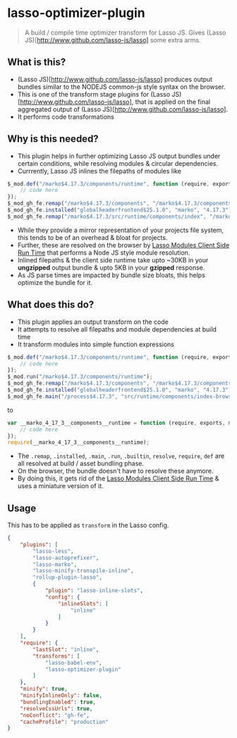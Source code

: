 # lasso-optimizer-plugin
>A build / compile time optimizer transform for Lasso JS. Gives (Lasso JS)[http://www.github.com/lasso-js/lasso] some extra arms.

## What is this?
- (Lasso JS)[http://www.github.com/lasso-js/lasso] produces output bundles similar to the NODEJS common-js style syntax on the browser.
- This is one of the transform stage plugins for (Lasso JS)[http://www.github.com/lasso-js/lasso], that is applied on the final aggregated output of (Lasso JS)[http://www.github.com/lasso-js/lasso].
- It performs code transformations

## Why is this needed?
- This plugin helps in further optimizing Lasso JS output bundles under certain  conditions, while resolving modules & circular dependencies.
- Currrently, Lasso JS inlines the filepaths of modules like

```javascript
$_mod.def("/marko$4.17.3/components/runtime", function (require, exports, module, __filename, __dirname) {
    // code here
});
$_mod_gh_fe.remap("/marko$4.17.3/components", "/marko$4.17.3/components-browser.marko");
$_mod_gh_fe.installed("globalheaderfrontend$25.1.0", "marko", "4.17.3");
$_mod_gh_fe.remap("/marko$4.17.3/src/runtime/components/index", "/marko$4.17.3/src/runtime/components/index-browser");
```
- While they provide a mirror representation of your projects file system, this tends to be of an overhead & bloat for projects.
- Further, these are resolved on the browser by [Lasso Modules Client Side Run Time](https://github.com/lasso-js/lasso-modules-client) that performs a Node JS style module resolution.
- Inlined filepaths & the client side runtime take upto ~30KB in your **ungzipped** output bundle & upto 5KB in your **gzipped** response.
- As JS parse times are impacted by bundle size bloats, this helps optimize the bundle for it.

## What does this do?
- This plugin applies an output transform on the code
- It attempts to resolve all filepaths and module dependencies at build time
- It transform modules into simple function expressions

```javascript
$_mod.def("/marko$4.17.3/components/runtime", function (require, exports, module, __filename, __dirname) {
    // code here
});
$_mod.run("/marko$4.17.3/components/runtime");
$_mod_gh_fe.remap("/marko$4.17.3/components", "/marko$4.17.3/components-browser.marko");
$_mod_gh_fe.installed("globalheaderfrontend$25.1.0", "marko", "4.17.3");
$_mod_gh_fe.main("/process$4.17.3", "src/runtime/components/index-browser");
```

to 

```javascript
var __marko_4_17_3__components__runtime = function (require, exports, module) {
    // code here
});
require(__marko_4_17_3__components__runtime);
```
- The `.remap`, `.installed`, `.main`, `.run`, `.builtin`, `resolve`, `require`, `def` are all resolved at build / asset bundling phase.
- On the browser, the bundle doesn't have to resolve these anymore.
- By doing this, it gets rid of the [Lasso Modules Client Side Run Time](https://github.com/lasso-js/lasso-modules-client) & uses a miniature version of it.

## Usage
This has to be applied as `transform` in the Lasso config.

```json
{
    "plugins": [
        "lasso-less",
        "lasso-autoprefixer",
        "lasso-marko",
        "lasso-minify-transpile-inline",
        "rollup-plugin-lasso",
        {
            "plugin": "lasso-inline-slots",
            "config": {
                "inlineSlots": [
                    "inline"
                ]
            }
        }
    ],
    "require": {
        "lastSlot": "inline",
        "transforms": [
            "lasso-babel-env",
            "lasso-optimizer-plugin"
        ]
    },
    "minify": true,
    "minifyInlineOnly": false,
    "bundlingEnabled": true,
    "resolveCssUrls": true,
    "noConflict": "gh-fe",
    "cacheProfile": "production"
}
```
